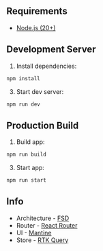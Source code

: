 ## Requirements

* [Node.js (20+)](https://nodejs.org/en)

## Development Server

1. Install dependencies:
```bash
npm install
```
3. Start dev server:
```bash
npm run dev
```

## Production Build

1. Build app:
```bash
npm run build
```
3. Start app:
```bash
npm run start
```

## Info

* Architecture - [FSD](https://feature-sliced.design/)
* Router - [React Router](https://reactrouter.com/)
* UI - [Mantine](https://mantine.dev/)
* Store - [RTK Query](https://redux-toolkit.js.org/rtk-query/overview)
